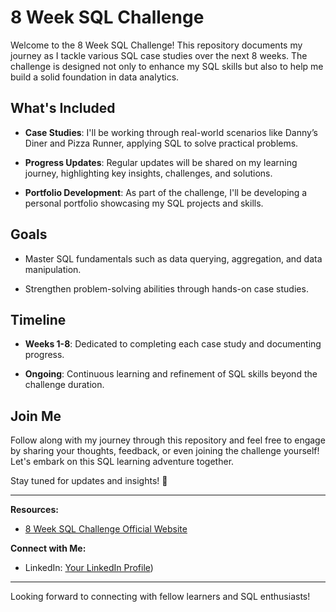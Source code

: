 # 8 Week SQL Challenge

Welcome to the 8 Week SQL Challenge! This repository documents my journey as I tackle various SQL case studies over the next 8 weeks. The challenge is designed not only to enhance my SQL skills but also to help me build a solid foundation in data analytics.

## What's Included

- **Case Studies**: I'll be working through real-world scenarios like Danny’s Diner and Pizza Runner, applying SQL to solve practical problems.
  
- **Progress Updates**: Regular updates will be shared on my learning journey, highlighting key insights, challenges, and solutions.
  
- **Portfolio Development**: As part of the challenge, I'll be developing a personal portfolio showcasing my SQL projects and skills.

## Goals

- Master SQL fundamentals such as data querying, aggregation, and data manipulation.
  
- Strengthen problem-solving abilities through hands-on case studies.

## Timeline

- **Weeks 1-8**: Dedicated to completing each case study and documenting progress.
  
- **Ongoing**: Continuous learning and refinement of SQL skills beyond the challenge duration.

## Join Me

Follow along with my journey through this repository and feel free to engage by sharing your thoughts, feedback, or even joining the challenge yourself! Let's embark on this SQL learning adventure together.

Stay tuned for updates and insights! 🚀

---

**Resources:**
- [8 Week SQL Challenge Official Website](https://www.datawithdanny.com/8-week-sql-challenge)

**Connect with Me:**
- LinkedIn: [Your LinkedIn Profile](https://www.linkedin.com/in/gleidyalonzo/))

---

Looking forward to connecting with fellow learners and SQL enthusiasts!
